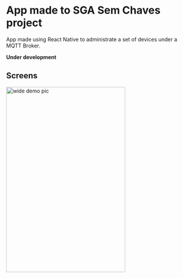 # App made to SGA Sem Chaves project

App made using React Native to administrate a set of devices under a MQTT Broker.

**__Under development__**

## Screens

<img src="https://i.stack.imgur.com/BwRiX.gif" width="320" height="500" alt="wide demo pic">

